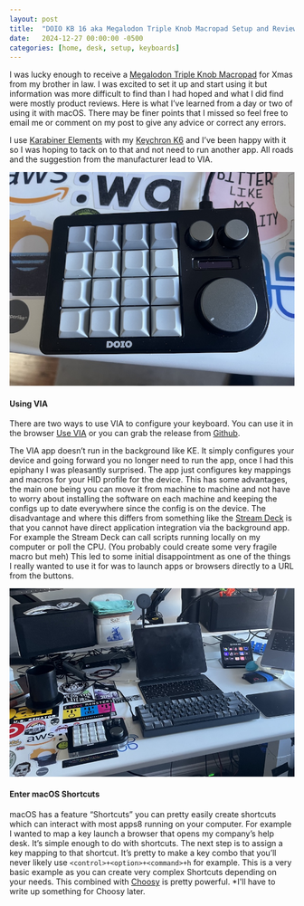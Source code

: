 ```yaml
---
layout: post
title:  "DOIO KB 16 aka Megalodon Triple Knob Macropad Setup and Review"
date:   2024-12-27 00:00:00 -0500
categories: [home, desk, setup, keyboards]
---
```


I was lucky enough to receive a [Megalodon Triple Knob Macropad](https://www.keebmonkey.com/products/megalodon-triple-knob-macro-pad?_pos=1&_psq=mega&_ss=e&_v=1.0) for Xmas from my brother in law. I was excited to set it up and start using it but information was more difficult to find than I had hoped and what I did find were mostly product reviews. Here is what I’ve learned from a day or two of using it with macOS.  There may be finer points that I missed so feel free to email me or comment on my post to give any advice or correct any errors. 

I use [Karabiner Elements](https://karabiner-elements.pqrs.org) with my [Keychron K6](https://www.keychron.com/products/keychron-k6-wireless-mechanical-keyboard) and I’ve been happy with it so I was hoping to tack on to that and not need to run another app. All roads and the suggestion from the manufacturer lead to VIA. 

![The Device in question](/images/kb_16.jpeg)


#### Using VIA

There are two ways to use VIA to configure your keyboard. You can use it in the browser [Use VIA](https://usevia.app/) or you can grab the release from [Github](https://github.com/the-via/releases/releases).

The VIA app doesn’t run in the background like KE. It simply configures your device and going forward you no longer need to run the app, once I had this epiphany I was pleasantly surprised. The app just configures key mappings and macros for your HID profile for the device. This has some advantages, the main one being you can move it from machine to machine and not have to worry about installing the software on each machine and keeping the configs up to date everywhere since the config is on the device. The disadvantage and where this differs from something like the [Stream Deck](https://www.elgato.com/us/en/p/stream-deck-mk2-black) is that you cannot have direct application integration via the background app. For example the Stream Deck can call scripts running locally on my computer or poll the CPU. (You probably could create some very fragile macro but meh) This led to some initial disappointment as one of the things I really wanted to use it for was to launch apps or browsers directly to a URL from the buttons.

![So many inputs](/images/so_many_inputs.jpeg)



#### Enter macOS Shortcuts 

macOS has a feature “Shortcuts” you can pretty easily create shortcuts which can interact with most apps8 running on your computer. For example I wanted to map a key launch a browser that opens my company’s help desk. It’s simple enough to do with shortcuts. The next step is to assign a key mapping to that shortcut. It’s pretty to make a key combo that you’ll never likely use `<control>+<option>+<command>+h` for example. This is a very basic example as you can create very complex Shortcuts depending on your needs. This combined with [Choosy](https://choosy.app) is pretty powerful. *I'll have to write up something for Choosy later.
